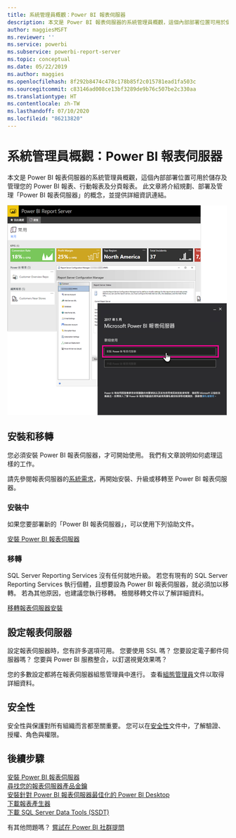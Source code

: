 ```yaml
---
title: 系統管理員概觀：Power BI 報表伺服器
description: 本文是 Power BI 報表伺服器的系統管理員概觀，這個內部部署位置可用於儲存及管理您的 Power BI 報表、行動報表及分頁報表。
author: maggiesMSFT
ms.reviewer: ''
ms.service: powerbi
ms.subservice: powerbi-report-server
ms.topic: conceptual
ms.date: 05/22/2019
ms.author: maggies
ms.openlocfilehash: 8f292b8474c478c178b85f2c015781ead1fa503c
ms.sourcegitcommit: c83146ad008ce13bf3289de9b76c507be2c330aa
ms.translationtype: HT
ms.contentlocale: zh-TW
ms.lasthandoff: 07/10/2020
ms.locfileid: "86213820"
---
```

# <a name="admin-overview-power-bi-report-server"></a>系統管理員概觀：Power BI 報表伺服器
本文是 Power BI 報表伺服器的系統管理員概觀，這個內部部署位置可用於儲存及管理您的 Power BI 報表、行動報表及分頁報表。 此文章將介紹規劃、部署及管理「Power BI 報表伺服器」的概念，並提供詳細資訊連結。

![Power BI 報表伺服器的螢幕擷取畫面，其中顯示登入選項。](media/admin-handbook-overview/admin-handbook.png)
 
## <a name="installing-and-migration"></a>安裝和移轉
您必須安裝 Power BI 報表伺服器，才可開始使用。 我們有文章說明如何處理這樣的工作。

請先參閱報表伺服器的[系統需求](system-requirements.md)，再開始安裝、升級或移轉至 Power BI 報表伺服器。

### <a name="installing"></a>安裝中
如果您要部署新的「Power BI 報表伺服器」，可以使用下列協助文件。 

[安裝 Power BI 報表伺服器](install-report-server.md)

### <a name="migration"></a>移轉
SQL Server Reporting Services 沒有任何就地升級。 若您有現有的 SQL Server Reporting Services 執行個體，且想要設為 Power BI 報表伺服器，就必須加以移轉。 若為其他原因，也建議您執行移轉。 檢閱移轉文件以了解詳細資料。

[移轉報表伺服器安裝](migrate-report-server.md)

## <a name="configuring-your-report-server"></a>設定報表伺服器
設定報表伺服器時，您有許多選項可用。 您要使用 SSL 嗎？ 您要設定電子郵件伺服器嗎？ 您要與 Power BI 服務整合，以釘選視覺效果嗎？

您的多數設定都將在報表伺服器組態管理員中進行。 查看[組態管理員](https://docs.microsoft.com/sql/reporting-services/install-windows/reporting-services-configuration-manager-native-mode)文件以取得詳細資料。

## <a name="security"></a>安全性
安全性與保護對所有組織而言都至關重要。 您可以在[安全性](https://docs.microsoft.com/sql/reporting-services/security/reporting-services-security-and-protection)文件中，了解驗證、授權、角色與權限。

## <a name="next-steps"></a>後續步驟
[安裝 Power BI 報表伺服器](install-report-server.md)  
[尋找您的報表伺服器產品金鑰](find-product-key.md)  
[安裝針對 Power BI 報表伺服器最佳化的 Power BI Desktop](install-powerbi-desktop.md)  
[下載報表產生器](https://www.microsoft.com/download/details.aspx?id=53613)  
[下載 SQL Server Data Tools (SSDT)](https://go.microsoft.com/fwlink/?LinkID=616714)

有其他問題嗎？ [嘗試在 Power BI 社群提問](https://community.powerbi.com/)

